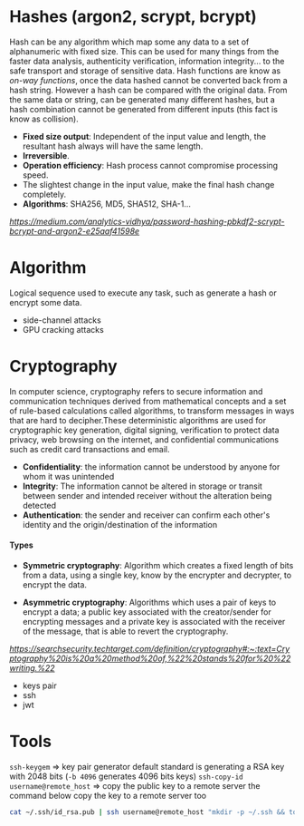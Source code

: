 # Hashes (argon2, scrypt, bcrypt)

Hash can be any algorithm which map some any data to a set of alphanumeric with fixed size. This can be used for many things from the faster data analysis, authenticity verification, information integrity... to the safe transport and storage of sensitive data. Hash functions are know as _on-way functions_, once the data hashed cannot be converted back from a hash string. However a hash can be compared with the original data. From the same data or string, can be generated many different hashes, but a hash combination cannot be generated from different inputs (this fact is know as collision).

- **Fixed size output**: Independent of the input value and length, the resultant hash always will have the same length.
- **Irreversible**.
- **Operation efficiency**: Hash process cannot compromise processing speed.
- The slightest change in the input value, make the final hash change completely.
- **Algorithms**: SHA256, MD5, SHA512, SHA-1...

*https://medium.com/analytics-vidhya/password-hashing-pbkdf2-scrypt-bcrypt-and-argon2-e25aaf41598e*

# Algorithm

Logical sequence used to execute any task, such as generate a hash or encrypt some data.

- side-channel attacks
- GPU cracking attacks

# Cryptography

In computer science, cryptography refers to secure information and communication techniques derived from mathematical concepts and a set of rule-based calculations called algorithms, to transform messages in ways that are hard to decipher.These deterministic algorithms are used for cryptographic key generation, digital signing, verification to protect data privacy, web browsing on the internet, and confidential communications such as credit card transactions and email.

- **Confidentiality**: the information cannot be understood by anyone for whom it was unintended
- **Integrity**: The information cannot be altered in storage or transit between sender and intended receiver without the alteration being detected
- **Authentication**: the sender and receiver can confirm each other's identity and the origin/destination of the information

#### Types

- **Symmetric cryptography**: Algorithm which creates a fixed length of bits from a data, using a single key, know by the encrypter and decrypter, to encrypt the data.

- **Asymmetric cryptography**: Algorithms which uses a pair of keys to encrypt a data; a public key associated with the creator/sender for encrypting messages and a private key is associated with the receiver of the message, that is able to revert the cryptography.

*https://searchsecurity.techtarget.com/definition/cryptography#:~:text=Cryptography%20is%20a%20method%20of,%22%20stands%20for%20%22writing.%22*

- keys pair
- ssh
- jwt

# Tools

`ssh-keygem` => key pair generator default standard is generating a RSA key with 2048 bits (`-b 4096` generates 4096 bits keys)
`ssh-copy-id username@remote_host` => copy the public key to a remote server
the command below copy the key to a remote server too

```bash
cat ~/.ssh/id_rsa.pub | ssh username@remote_host "mkdir -p ~/.ssh && touch ~/.ssh/authorized_keys && chmod -R go= ~/.ssh && cat >> ~/.ssh/authorized_keys"

```
